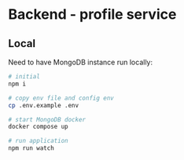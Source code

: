 # Backend - profile service

## Local

Need to have MongoDB instance run locally:

```bash
# initial
npm i

# copy env file and config env
cp .env.example .env

# start MongoDB docker
docker compose up

# run application
npm run watch
```
